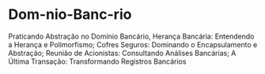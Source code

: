 # Dom-nio-Banc-rio
Praticando Abstração no Domínio Bancário, Herança Bancária: Entendendo a Herança e Polimorfismo; 
Cofres Seguros: Dominando o Encapsulamento e Abstração; 
Reunião de Acionistas: Consultando Análises Bancárias; 
A Última Transação: Transformando Registros Bancários
